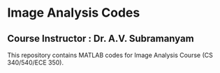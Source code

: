 # Image Analysis Codes

## Course Instructor : Dr. A.V. Subramanyam

This repository contains MATLAB codes for Image Analysis Course (CS 340/540/ECE 350).
